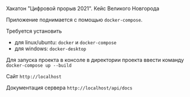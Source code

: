 Хакатон "Цифровой прорыв 2021". Кейс Великого Новгорода

Приложение поднимается с помощью `docker-compose`.

Требуется установить 
- для linux/ubuntu: `docker` и `docker-compose`
- для windows: `docker-desktop`

Для запуска проекта в консоле в директории проекта ввести команду `docker-compose up --build`

Сайт `http://localhost`

Документация сервера `http://localhost/api/docs`
